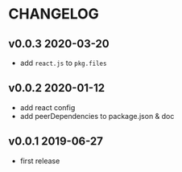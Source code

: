 # CHANGELOG

## v0.0.3 2020-03-20

- add `react.js` to `pkg.files`

## v0.0.2 2020-01-12

- add react config
- add peerDependencies to package.json & doc

## v0.0.1 2019-06-27

- first release
